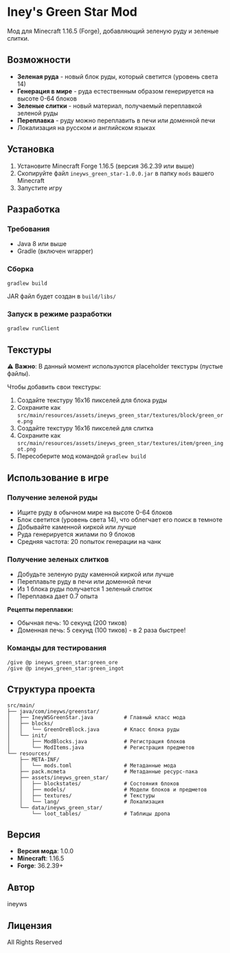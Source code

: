 # Iney's Green Star Mod

Мод для Minecraft 1.16.5 (Forge), добавляющий зеленую руду и зеленые слитки.

## Возможности

- **Зеленая руда** - новый блок руды, который светится (уровень света 14)
- **Генерация в мире** - руда естественным образом генерируется на высоте 0-64 блоков
- **Зеленые слитки** - новый материал, получаемый переплавкой зеленой руды
- **Переплавка** - руду можно переплавить в печи или доменной печи
- Локализация на русском и английском языках

## Установка

1. Установите Minecraft Forge 1.16.5 (версия 36.2.39 или выше)
2. Скопируйте файл `ineyws_green_star-1.0.0.jar` в папку `mods` вашего Minecraft
3. Запустите игру

## Разработка

### Требования

- Java 8 или выше
- Gradle (включен wrapper)

### Сборка

```bash
gradlew build
```

JAR файл будет создан в `build/libs/`

### Запуск в режиме разработки

```bash
gradlew runClient
```

## Текстуры

⚠️ **Важно**: В данный момент используются placeholder текстуры (пустые файлы).

Чтобы добавить свои текстуры:

1. Создайте текстуру 16x16 пикселей для блока руды
2. Сохраните как `src/main/resources/assets/ineyws_green_star/textures/block/green_ore.png`
3. Создайте текстуру 16x16 пикселей для слитка
4. Сохраните как `src/main/resources/assets/ineyws_green_star/textures/item/green_ingot.png`
5. Пересоберите мод командой `gradlew build`

## Использование в игре

### Получение зеленой руды

- Ищите руду в обычном мире на высоте 0-64 блоков
- Блок светится (уровень света 14), что облегчает его поиск в темноте
- Добывайте каменной киркой или лучше
- Руда генерируется жилами по 9 блоков
- Средняя частота: 20 попыток генерации на чанк

### Получение зеленых слитков

- Добудьте зеленую руду каменной киркой или лучше
- Переплавьте руду в печи или доменной печи
- Из 1 блока руды получается 1 зеленый слиток
- Переплавка дает 0.7 опыта

**Рецепты переплавки:**
- Обычная печь: 10 секунд (200 тиков)
- Доменная печь: 5 секунд (100 тиков) - в 2 раза быстрее!

### Команды для тестирования

```
/give @p ineyws_green_star:green_ore
/give @p ineyws_green_star:green_ingot
```

## Структура проекта

```
src/main/
├── java/com/ineyws/greenstar/
│   ├── IneyWSGreenStar.java          # Главный класс мода
│   ├── blocks/
│   │   └── GreenOreBlock.java        # Класс блока руды
│   └── init/
│       ├── ModBlocks.java            # Регистрация блоков
│       └── ModItems.java             # Регистрация предметов
└── resources/
    ├── META-INF/
    │   └── mods.toml                 # Метаданные мода
    ├── pack.mcmeta                   # Метаданные ресурс-пака
    ├── assets/ineyws_green_star/
    │   ├── blockstates/              # Состояния блоков
    │   ├── models/                   # Модели блоков и предметов
    │   ├── textures/                 # Текстуры
    │   └── lang/                     # Локализация
    └── data/ineyws_green_star/
        └── loot_tables/              # Таблицы дропа
```

## Версия

- **Версия мода**: 1.0.0
- **Minecraft**: 1.16.5
- **Forge**: 36.2.39+

## Автор

ineyws

## Лицензия

All Rights Reserved
